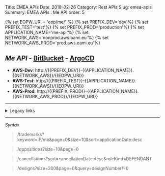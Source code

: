 Title: EMEA APIs
Date: 2018-02-26
Category: Rest APIs
Slug: emea-apis
Summary: EMEA APIs : Me API
order: 5

{% set EOPW_URI = 'eop/me/' %}
{% set PREFIX_DEV='dev'%}
{% set PREFIX_TEST='test'%}
{% set PREFIX_PROD='production'%}
{% set APPLICATION_NAME='me-api'%}
{% set NETWORK_AWS='nonprod.aws.oami.eu'%}
{% set NETWORK_AWS_PROD='prod.aws.oami.eu'%}

## _Me API_ - <a href="https://git.euipo.europa.eu/projects/EMEA/repos/me-api/browse" target="_blank">BitBucket</a> - <a href="https://argocd-dev.nonprod.aws.oami.eu/applications/me-api-dev-aws?resource=" target="_blank">ArgoCD</a>


- **AWS-Dev**:  http://{{PREFIX_DEV}}-{{APPLICATION_NAME}}.{{NETWORK_AWS}}/{{EOPW_URI}}
- **AWS-Test**:  http://{{PREFIX_TEST}}-{{APPLICATION_NAME}}.{{NETWORK_AWS}}/{{EOPW_URI}}
- **AWS-Prod**:  http://{{PREFIX_PROD}}-{{APPLICATION_NAME}}.{{NETWORK_AWS_PROD}}/{{EOPW_URI}}

---------------------

<details>
<summary>Legacy links</summary>
<ul>
  <li>**Integration**:  http://int-api.dev.oami.eu/{{EOPW_URI}}</li>
  <li>**PreProd**:  http://pp-api.test.oami.eu/{{EOPW_URI}}</li>
  <li>**Test**:  http://test-eutm-api.test.oami.eu/{{EOPW_URI}}</li>
  <li>**Prod**:  http://api.prod.oami.eu/{{EOPW_URI}}</li>
</ul>
</details>


---------------------

_Syntax_

> /trademarks?keyword=IF/mb&page=0&size=10&sort=applicationDate:desc

> /oppositions?size=10&page=0

> /cancellations?sort=cancellationDate:desc&roleKind=DEFENDANT

> /designs?size=200&page=0&query=designNumber!=0

